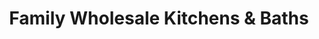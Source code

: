 ---
title: "Family Wholesale Kitchens & Baths"
url: /wayne/family-wholesale-kitchens-and-baths/
shop: kitchen
---